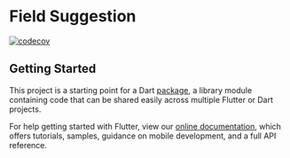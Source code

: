 # Field Suggestion 
[![codecov](https://codecov.io/gh/theiskaa/field_suggestion/branch/main/graph/badge.svg)](https://codecov.io/gh/theiskaa/field_suggestion)

## Getting Started

This project is a starting point for a Dart
[package](https://flutter.dev/developing-packages/),
a library module containing code that can be shared easily across
multiple Flutter or Dart projects.

For help getting started with Flutter, view our 
[online documentation](https://flutter.dev/docs), which offers tutorials, 
samples, guidance on mobile development, and a full API reference.